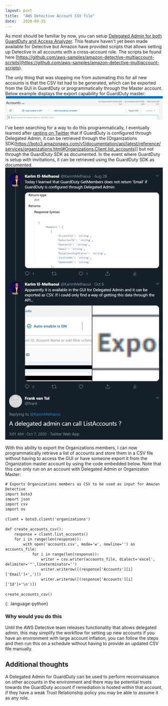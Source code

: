 ```yaml
---
layout: post
title:  "AWS Detective Account CSV file"
date:   2020-09-25
---
```


As most should be familiar by now, you can setup [Delegated Admin for both GuardDuty and Access Analyzer](https://summitroute.com/blog/2020/05/04/delegated_admin_with_guardduty_and_access_analyzer/). This feature haven't yet been made available for Detective but Amazon have provided scripts that allows setting up Detective in all accounts with a cross-account role. The scripts be found here [https://github.com/aws-samples/amazon-detective-multiaccount-scripts](https://github.com/aws-samples/amazon-detective-multiaccount-scripts). 

The only thing that was stopping me from automating this for all new accounts is that the CSV list had to be generated, which can be exported from the GUI in GuardDuty or programmatically through the Master account. Below example displays the export capability for GuardDuty master:
![](/image/gdexport.JPG)

I've been searching for a way to do this programmatically, I eventually learned after [ranting on Twitter](https://twitter.com/fvant/status/1313736138499272706) that if GuardDuty is configured through Delegated Admin, it can be retrieved through the [Organizations SDK(https://boto3.amazonaws.com/v1/documentation/api/latest/reference/services/organizations.html#Organizations.Client.list_accounts)] but not through the GuardDuty SDK as documented. In the event where GuardDuty is setup with invitiations, it can be retrieved using the GuardDuty SDK as documented.
![](/image/gdexport2.JPG)

With this ability to export the Organizations members, I can now programmatically retrieve a list of accounts and store them in a CSV file without having to access the GUI or have someone export it from the Organization master account by using the code embedded below. Note that this can only run on an account with Delegated Admin or Organizaton Master:

```
# Exports Organizations members as CSV to be used as input for Amazon Detective
import boto3
import json
import csv
import os

client = boto3.client('organizations')

def create_accounts_csv():
    response = client.list_accounts()
    for i in range(len(response)):
        with open('accounts.csv', mode='w', newline='') as accounts_file:
            for i in range(len(response)):
                writer = csv.writer(accounts_file, dialect='excel', delimiter='"',lineterminator='')
                writer.writerow([(response['Accounts'][i]['Email']+',')])
                writer.writerow([(response['Accounts'][i]['Id']+'\n')])

create_accounts_csv()
```
{: .language-python}

### Why would you do this

Until the AWS Detective team releases functionality that allows delegated admin, this may simplify the workflow for setting up new accounts if you have an environment with large account inflation, you can follow the steps and then run this on a schedule without having to provide an updated CSV file manually.

## Additional thoughts

A Delegated Admin for GuardDuty can be used to perform reconnaissance on other accounts in the environment and there may be potential trusts towards the GuardDuty account if remediation is hosted within that account, if they have a weak Trust Relationship policy you may be able to assume it as any role.